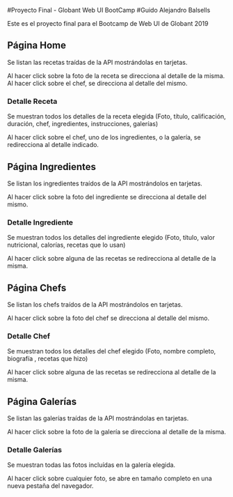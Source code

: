 #Proyecto Final - Globant Web UI BootCamp
#Guido Alejandro Balsells

Este es el proyecto final para el Bootcamp de Web UI de Globant 2019

## Página Home

Se listan las recetas traídas de la API mostrándolas en tarjetas. 

Al hacer click sobre la foto de la receta se direcciona al detalle de la misma.
Al hacer click sobre el chef, se direcciona al detalle del mismo.

### Detalle Receta

Se muestran todos los detalles de la receta elegida (Foto, título, calificación, duración, chef, ingredientes, instrucciones, galerías)

Al hacer click sobre el chef, uno de los ingredientes, o la galería, se redirecciona al detalle indicado.

## Página Ingredientes

Se listan los ingredientes traídos de la API mostrándolos en tarjetas.

Al hacer click sobre la foto del ingrediente se direcciona al detalle del mismo.

### Detalle Ingrediente
Se muestran todos los detalles del ingrediente elegido (Foto, título, valor nutricional, calorías, recetas que lo usan)

Al hacer click sobre alguna de las recetas se redirecciona al detalle de la misma.

## Página Chefs

Se listan los chefs traídos de la API mostrándolos en tarjetas.

Al hacer click sobre la foto del chef se direcciona al detalle del mismo.

### Detalle Chef
Se muestran todos los detalles del chef elegido (Foto, nombre completo, biografía , recetas que hizo)

Al hacer click sobre alguna de las recetas se redirecciona al detalle de la misma.

## Página Galerías

Se listan las galerías traídas de la API mostrándolas en tarjetas.

Al hacer click sobre la foto de la galería se direcciona al detalle de la misma.

### Detalle Galerías

Se muestran todas las fotos incluídas en la galería elegida. 

Al hacer click sobre cualquier foto, se abre en tamaño completo en una nueva pestaña del navegador.
